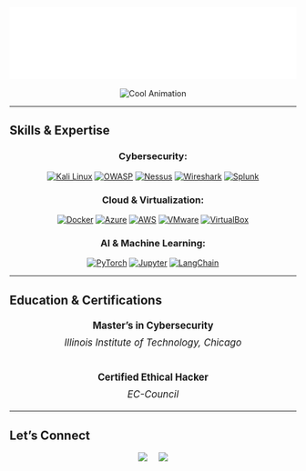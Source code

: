 <img src="https://github.com/kuladeepmantri/kuladeepmantri/blob/main/kmantri.gif?raw=true" width="1000"> <!-- Replace with your custom banner image -->

<div align="center">
    <img src="https://readme-typing-svg.demolab.com?font=Fira+Code&weight=500&size=30&duration=1200&pause=800&color=B8416B&center=true&vCenter=true&width=800&lines=Focused+on+Cybersecurity;Exploring+AI+and+Machine+Learning;Building+Practical+Tech+Solutions;Always+Learning+and+Growing" alt="Cool Animation">
</div>

---

## Skills & Expertise

<div align="center">

### **Cybersecurity:**

[![Kali Linux](https://img.shields.io/badge/Kali_Linux-557C94?style=for-the-badge&logo=kalilinux&logoColor=white)](https://www.kali.org/) [![OWASP](https://img.shields.io/badge/OWASP-000000?style=for-the-badge&logo=owasp&logoColor=white)](https://owasp.org/) [![Nessus](https://img.shields.io/badge/Nessus-005571?style=for-the-badge&logo=tenable&logoColor=white)](https://www.tenable.com/products/nessus) [![Wireshark](https://img.shields.io/badge/Wireshark-1679A7?style=for-the-badge&logo=wireshark&logoColor=white)](https://www.wireshark.org/) [![Splunk](https://img.shields.io/badge/Splunk-64A526?style=for-the-badge&logo=splunk&logoColor=white)](https://www.splunk.com/)

### **Cloud & Virtualization:**

[![Docker](https://img.shields.io/badge/Docker-2496ED?style=for-the-badge&logo=docker&logoColor=white)](https://www.docker.com/) [![Azure](https://img.shields.io/badge/Azure-0089D6?style=for-the-badge&logo=microsoftazure&logoColor=white)](https://azure.microsoft.com/) [![AWS](https://img.shields.io/badge/AWS-FF9900?style=for-the-badge&logo=amazonaws&logoColor=white)](https://aws.amazon.com/) [![VMware](https://img.shields.io/badge/VMware-607078?style=for-the-badge&logo=vmware&logoColor=white)](https://www.vmware.com/) [![VirtualBox](https://img.shields.io/badge/VirtualBox-183A61?style=for-the-badge&logo=virtualbox&logoColor=white)](https://www.virtualbox.org/)

### **AI & Machine Learning:**

[![PyTorch](https://img.shields.io/badge/PyTorch-EE4C2C?style=for-the-badge&logo=pytorch&logoColor=white)](https://pytorch.org/) [![Jupyter](https://img.shields.io/badge/Jupyter-F37626?style=for-the-badge&logo=jupyter&logoColor=white)](https://jupyter.org/) [![LangChain](https://img.shields.io/badge/LangChain-37a779?style=for-the-badge&logo=langchain&logoColor=white)](https://langchain.com/)

</div>

---

## Education & Certifications

<div align="center" style="text-align:center; font-size: 1.2em; line-height: 1.8em;">
    <strong>Master’s in Cybersecurity</strong><br>
    <em>Illinois Institute of Technology, Chicago</em><br><br>
    <strong>Certified Ethical Hacker</strong><br>
    <em>EC-Council</em>
</div>

---

## Let’s Connect

<div align="center" style="display: flex; justify-content: center; align-items: center; gap: 20px;">
    <a href="mailto:kuladeepbmantri@gmail.com"><img src="https://img.shields.io/badge/Gmail-red?style=for-the-badge&logo=gmail&logoColor=white"></a>
    <a href="https://linkedin.com/in/kuladeepmantri" target="_blank"><img src="https://img.shields.io/badge/LinkedIn-blue?style=for-the-badge&logo=linkedin&logoColor=white"></a>
</div>
